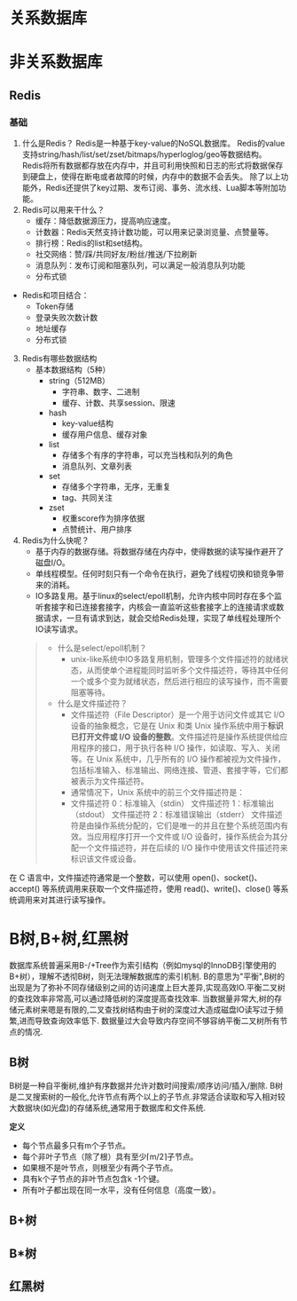 # 关系数据库



# 非关系数据库
## Redis
### 基础
1. 什么是Redis？
   Redis是一种基于key-value的NoSQL数据库。
   Redis的value支持string/hash/list/set/zset/bitmaps/hyperloglog/geo等数据结构。
   Redis将所有数据都存放在内存中，并且可利用快照和日志的形式将数据保存到硬盘上，使得在断电或者故障的时候，内存中的数据不会丢失。
   除了以上功能外，Redis还提供了key过期、发布订阅、事务、流水线、Lua脚本等附加功能。
2. Redis可以用来干什么？
   - 缓存：降低数据源压力，提高响应速度。
   - 计数器：Redis天然支持计数功能，可以用来记录浏览量、点赞量等。
   - 排行榜：Redis的list和set结构。
   - 社交网络：赞/踩/共同好友/粉丝/推送/下拉刷新
   - 消息队列：发布订阅和阻塞队列，可以满足一般消息队列功能
   - 分布式锁
 - Redis和项目结合：
   - Token存储
   - 登录失败次数计数
   - 地址缓存
   - 分布式锁
3. Redis有哪些数据结构
   - 基本数据结构（5种）
     - string（512MB）
       - 字符串、数字、二进制
       - 缓存、计数、共享session、限速
     - hash
       - key-value结构
       - 缓存用户信息、缓存对象
     - list
       - 存储多个有序的字符串，可以充当栈和队列的角色
       - 消息队列、文章列表
     - set
       - 存储多个字符串，无序，无重复
       - tag、共同关注
     - zset
       - 权重score作为排序依据
       - 点赞统计、用户排序
4. Redis为什么快呢？
   - 基于内存的数据存储。将数据存储在内存中，使得数据的读写操作避开了磁盘I/O。
   - 单线程模型。任何时刻只有一个命令在执行，避免了线程切换和锁竞争带来的消耗。
   - IO多路复用。基于linux的select/epoll机制，允许内核中同时存在多个监听套接字和已连接套接字，内核会一直监听这些套接字上的连接请求或数据请求，一旦有请求到达，就会交给Redis处理，实现了单线程处理所个IO读写请求。
    > - 什么是select/epoll机制？
    >   - unix-like系统中IO多路复用机制，管理多个文件描述符的就绪状态，从而使单个进程能同时监听多个文件描述符，等待其中任何一个或多个变为就绪状态，然后进行相应的读写操作，而不需要阻塞等待。
    > - 什么是文件描述符？
    >   - 文件描述符（File Descriptor）是一个用于访问文件或其它 I/O 设备的抽象概念，它是在 Unix 和类 Unix 操作系统中用于**标识已打开文件或 I/O 设备的整数**。文件描述符是操作系统提供给应用程序的接口，用于执行各种 I/O 操作，如读取、写入、关闭等。在 Unix 系统中，几乎所有的 I/O 操作都被视为文件操作，包括标准输入、标准输出、网络连接、管道、套接字等，它们都被表示为文件描述符。
    >   - 通常情况下，Unix 系统中的前三个文件描述符是：
    >   - 文件描述符 0：标准输入（stdin）
文件描述符 1：标准输出（stdout）
文件描述符 2：标准错误输出（stderr）
文件描述符是由操作系统分配的，它们是唯一的并且在整个系统范围内有效。当应用程序打开一个文件或 I/O 设备时，操作系统会为其分配一个文件描述符，并在后续的 I/O 操作中使用该文件描述符来标识该文件或设备。

在 C 语言中，文件描述符通常是一个整数，可以使用 open()、socket()、accept() 等系统调用来获取一个文件描述符，使用 read()、write()、close() 等系统调用来对其进行读写操作。


   
# B树,B+树,红黑树
数据库系统普遍采用B-/+Tree作为索引结构（例如mysql的InnoDB引擎使用的B+树），理解不透彻B树，则无法理解数据库的索引机制.
B的意思为"平衡",B树的出现是为了弥补不同存储级别之间的访问速度上巨大差异,实现高效IO.平衡二叉树的查找效率非常高,可以通过降低树的深度提高查找效率.
当数据量非常大,树的存储元素树来嗯是有限的,二叉查找树结构由于树的深度过大造成磁盘IO读写过于频繁,进而导致查询效率低下.
数据量过大会导致内存空间不够容纳平衡二叉树所有节点的情况.
## B树
B树是一种自平衡树,维护有序数据并允许对数时间搜索/顺序访问/插入/删除.
B树是二叉搜索树的一般化,允许节点有两个以上的子节点.非常适合读取和写入相对较大数据块(如光盘)的存储系统,通常用于数据库和文件系统.

**定义**
- 每个节点最多只有m个子节点。
- 每个非叶子节点（除了根）具有至少⌈m/2⌉子节点。
- 如果根不是叶节点，则根至少有两个子节点。
- 具有k个子节点的非叶节点包含k -1个键。
- 所有叶子都出现在同一水平，没有任何信息（高度一致）。
## B+树

## B*树

## 红黑树